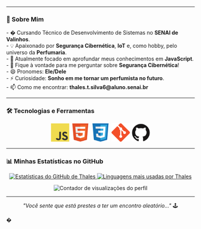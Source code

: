 
---

### 🚀 Sobre Mim

<p align="left">
  - � Cursando Técnico de Desenvolvimento de Sistemas no <strong>SENAI de Valinhos</strong>.
  <br>
  - 💡 Apaixonado por <strong>Segurança Cibernética</strong>, <strong>IoT</strong> e, como hobby, pelo universo da <strong>Perfumaria</strong>.
  <br>
  - 🌱 Atualmente focado em aprofundar meus conhecimentos em <strong>JavaScript</strong>.
  <br>
  - 💬 Fique à vontade para me perguntar sobre <strong>Segurança Cibernética</strong>!
  <br>
  - 😄 Pronomes: <strong>Ele/Dele</strong>
  <br>
  - ⚡ Curiosidade: <strong>Sonho em me tornar um perfumista no futuro</strong>.
  <br>
  - 📫 Como me encontrar: <strong>thales.t.silva6@aluno.senai.br</strong>
</p>

---

### 🛠️ Tecnologias e Ferramentas

<p align="center">
  <img src="https://raw.githubusercontent.com/devicons/devicon/master/icons/javascript/javascript-original.svg" width="50" class="tech-icon" alt="JavaScript"/>
  <img src="https://raw.githubusercontent.com/devicons/devicon/master/icons/html5/html5-original.svg" width="50" class="tech-icon" alt="HTML5"/>
  <img src="https://raw.githubusercontent.com/devicons/devicon/master/icons/css3/css3-original.svg" width="50" class="tech-icon" alt="CSS3"/>
  <img src="https://raw.githubusercontent.com/devicons/devicon/master/icons/git/git-original.svg" width="50" class="tech-icon" alt="Git"/>
  <img src="https://raw.githubusercontent.com/devicons/devicon/master/icons/github/github-original.svg" width="50" class="tech-icon" alt="GitHub"/>
</p>

---

### 📊 Minhas Estatísticas no GitHub

<div align="center">
  <a href="https://github.com/Thales">
    <img height="180em" src="https://github-readme-stats.vercel.app/api?username=Thales&show_icons=true&theme=radical&include_all_commits=true&count_private=true" alt="Estatísticas do GitHub de Thales"/>
    <img height="180em" src="https://github-readme-stats.vercel.app/api/top-langs/?username=Thales&layout=compact&langs_count=7&theme=radical" alt="Linguagens mais usadas por Thales"/>
  </a>
</div>

<p align="center">
  <img src="https://komarev.com/ghpvc/?username=Thales&style=for-the-badge&color=00C2FF" alt="Contador de visualizações do perfil" />
</p>

---

<p align="center">
  <em>"Você sente que está prestes a ter um encontro aleatório..."</em> 🕹️
</p>
�

